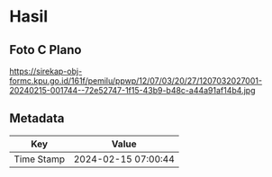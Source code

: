 # Hasil

## Foto C Plano

https://sirekap-obj-formc.kpu.go.id/161f/pemilu/ppwp/12/07/03/20/27/1207032027001-20240215-001744--72e52747-1f15-43b9-b48c-a44a91af14b4.jpg


## Metadata

| Key        | Value               |
| ---------- | ------------------- |
| Time Stamp | 2024-02-15 07:00:44 |



